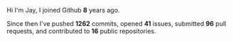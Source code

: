 Hi I'm Jay, I joined Github **8** years ago.

Since then I've pushed **1262** commits, opened **41** issues, submitted **96** pull requests, and contributed to **16** public repositories.
